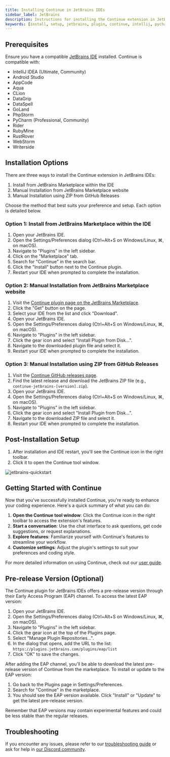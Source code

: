 ```yaml
---
title: Installing Continue in JetBrains IDEs
sidebar_label: JetBrains
description: Instructions for installing the Continue extension in JetBrains IDEs
keywords: [install, setup, jetbrains, plugin, continue, intellij, pycharm, webstorm]
---
```


## Prerequisites

Ensure you have a compatible [JetBrains IDE](https://www.jetbrains.com/products/) installed. Continue is compatible with:

- IntelliJ IDEA (Ultimate, Community)
- Android Studio
- AppCode
- Aqua
- CLion
- DataGrip
- DataSpell
- GoLand
- PhpStorm
- PyCharm (Professional, Community)
- Rider
- RubyMine
- RustRover
- WebStorm
- Writerside

## Installation Options

There are three ways to install the Continue extension in JetBrains IDEs:

1. Install from JetBrains Marketplace within the IDE
2. Manual Installation from JetBrains Marketplace website
3. Manual Installation using ZIP from GitHub Releases

Choose the method that best suits your preference and setup. Each option is detailed below.

### Option 1: Install from JetBrains Marketplace within the IDE

1. Open your JetBrains IDE.
2. Open the Settings/Preferences dialog (Ctrl+Alt+S on Windows/Linux, ⌘, on macOS).
3. Navigate to "Plugins" in the left sidebar.
4. Click on the "Marketplace" tab.
5. Search for "Continue" in the search bar.
6. Click the "Install" button next to the Continue plugin.
7. Restart your IDE when prompted to complete the installation.

### Option 2: Manual Installation from JetBrains Marketplace website

1. Visit the [Continue plugin page on the JetBrains Marketplace](https://plugins.jetbrains.com/plugin/22707-continue).
2. Click the "Get" button on the page.
3. Select your IDE from the list and click "Download".
4. Open your JetBrains IDE.
5. Open the Settings/Preferences dialog (Ctrl+Alt+S on Windows/Linux, ⌘, on macOS).
6. Navigate to "Plugins" in the left sidebar.
7. Click the gear icon and select "Install Plugin from Disk...".
8. Navigate to the downloaded plugin file and select it.
9. Restart your IDE when prompted to complete the installation.

### Option 3: Manual Installation using ZIP from GitHub Releases

1. Visit the [Continue GitHub releases page](https://github.com/continuedev/continue/releases).
2. Find the latest release and download the JetBrains ZIP file (e.g., `continue-jetbrains-[version].zip`).
3. Open your JetBrains IDE.
4. Open the Settings/Preferences dialog (Ctrl+Alt+S on Windows/Linux, ⌘, on macOS).
5. Navigate to "Plugins" in the left sidebar.
6. Click the gear icon and select "Install Plugin from Disk...".
7. Navigate to the downloaded ZIP file and select it.
8. Restart your IDE when prompted to complete the installation.

## Post-Installation Setup

1. After installation and IDE restart, you'll see the Continue icon in the right toolbar.
2. Click it to open the Continue tool window.

![jetbrains-quickstart](/img/jetbrains-quickstart.png)

## Getting Started with Continue

Now that you've successfully installed Continue, you're ready to enhance your coding experience. Here's a quick summary of what you can do:

1. **Open the Continue tool window**: Click the Continue icon in the right toolbar to access the extension's features.
2. **Start a conversation**: Use the chat interface to ask questions, get code suggestions, or request explanations.
3. **Explore features**: Familiarize yourself with Continue's features to streamline your workflow.
4. **Customize settings**: Adjust the plugin's settings to suit your preferences and coding style.

For more detailed information on using Continue, check out our [user guide](../how-to-use-continue.md).

## Pre-release Version (Optional)

The Continue plugin for JetBrains IDEs offers a pre-release version through their Early Access Program (EAP) channel. To access the latest EAP version:

1. Open your JetBrains IDE.
2. Open the Settings/Preferences dialog (Ctrl+Alt+S on Windows/Linux, ⌘, on macOS).
3. Navigate to "Plugins" in the left sidebar.
4. Click the gear icon at the top of the Plugins page.
5. Select "Manage Plugin Repositories...".
6. In the dialog that opens, add the URL to the list: `https://plugins.jetbrains.com/plugins/eap/list`
7. Click "OK" to save the changes.

After adding the EAP channel, you'll be able to download the latest pre-release version of Continue from the marketplace. To install or update to the EAP version:

1. Go back to the Plugins page in Settings/Preferences.
2. Search for "Continue" in the marketplace.
3. You should see the EAP version available. Click "Install" or "Update" to get the latest pre-release version.

Remember that EAP versions may contain experimental features and could be less stable than the regular releases.

## Troubleshooting

If you encounter any issues, please refer to our [troubleshooting guide](../troubleshooting.md) or ask for help in [our Discord community](https://discord.gg/NWtdYexhMs).
